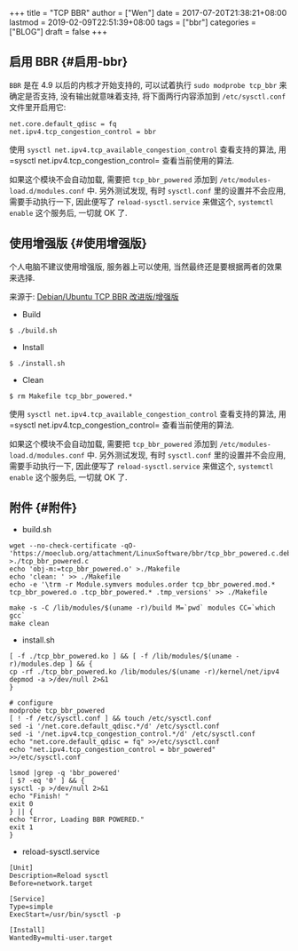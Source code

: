 +++
title = "TCP BBR"
author = ["Wen"]
date = 2017-07-20T21:38:21+08:00
lastmod = 2019-02-09T22:51:39+08:00
tags = ["bbr"]
categories = ["BLOG"]
draft = false
+++

## 启用 BBR {#启用-bbr}

`BBR` 是在 4.9 以后的内核才开始支持的, 可以试着执行 `sudo modprobe tcp_bbr` 来确定是否支持, 没有输出就意味着支持, 将下面两行内容添加到 `/etc/sysctl.conf` 文件里开启用它:

```shell
net.core.default_qdisc = fq
net.ipv4.tcp_congestion_control = bbr
```

使用 `sysctl net.ipv4.tcp_available_congestion_control` 查看支持的算法, 用=sysctl net.ipv4.tcp\_congestion\_control= 查看当前使用的算法.

如果这个模块不会自动加载, 需要把 `tcp_bbr_powered` 添加到 `/etc/modules-load.d/modules.conf` 中.
另外测试发现, 有时 `sysctl.conf` 里的设置并不会应用, 需要手动执行一下, 因此便写了 `reload-sysctl.service` 来做这个, `systemctl enable` 这个服务后, 一切就 OK 了.


## 使用增强版 {#使用增强版}

个人电脑不建议使用增强版, 服务器上可以使用, 当然最终还是要根据两者的效果来选择.

来源于: [Debian/Ubuntu TCP BBR 改进版/增强版](https://moeclub.org/2017/06/24/278/)

-   Build

```shell
$ ./build.sh
```

-   Install

```shell
$ ./install.sh
```

-   Clean

```shell
$ rm Makefile tcp_bbr_powered.*
```

使用 `sysctl net.ipv4.tcp_available_congestion_control` 查看支持的算法, 用=sysctl net.ipv4.tcp\_congestion\_control= 查看当前使用的算法.

如果这个模块不会自动加载, 需要把 `tcp_bbr_powered` 添加到 `/etc/modules-load.d/modules.conf` 中.
另外测试发现, 有时 `sysctl.conf` 里的设置并不会应用, 需要手动执行一下, 因此便写了 `reload-sysctl.service` 来做这个, `systemctl enable` 这个服务后, 一切就 OK 了.


## 附件 {#附件}

-   build.sh

```shell
wget --no-check-certificate -qO- 'https://moeclub.org/attachment/LinuxSoftware/bbr/tcp_bbr_powered.c.deb' >./tcp_bbr_powered.c
echo 'obj-m:=tcp_bbr_powered.o' >./Makefile
echo 'clean: ' >> ./Makefile
echo -e '\trm -r Module.symvers modules.order tcp_bbr_powered.mod.* tcp_bbr_powered.o .tcp_bbr_powered.* .tmp_versions' >> ./Makefile

make -s -C /lib/modules/$(uname -r)/build M=`pwd` modules CC=`which gcc`
make clean
```

-   install.sh

```shell
[ -f ./tcp_bbr_powered.ko ] && [ -f /lib/modules/$(uname -r)/modules.dep ] && {
cp -rf ./tcp_bbr_powered.ko /lib/modules/$(uname -r)/kernel/net/ipv4
depmod -a >/dev/null 2>&1
}

# configure
modprobe tcp_bbr_powered
[ ! -f /etc/sysctl.conf ] && touch /etc/sysctl.conf
sed -i '/net.core.default_qdisc.*/d' /etc/sysctl.conf
sed -i '/net.ipv4.tcp_congestion_control.*/d' /etc/sysctl.conf
echo "net.core.default_qdisc = fq" >>/etc/sysctl.conf
echo "net.ipv4.tcp_congestion_control = bbr_powered" >>/etc/sysctl.conf

lsmod |grep -q 'bbr_powered'
[ $? -eq '0' ] && {
sysctl -p >/dev/null 2>&1
echo "Finish! "
exit 0
} || {
echo "Error, Loading BBR POWERED."
exit 1
}
```

-   reload-sysctl.service

```shell
[Unit]
Description=Reload sysctl
Before=network.target

[Service]
Type=simple
ExecStart=/usr/bin/sysctl -p

[Install]
WantedBy=multi-user.target
```
